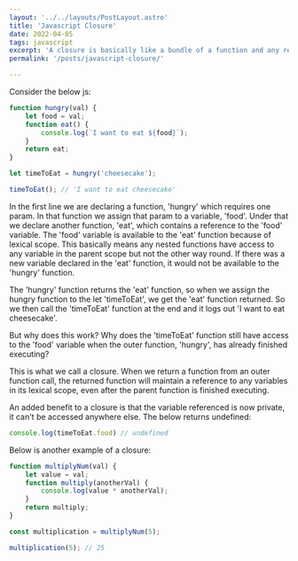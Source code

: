 ```yaml
---
layout: '../../layouts/PostLayout.astro'
title: 'Javascript Closure'
date: 2022-04-05
tags: javascript
excerpt: 'A closure is basically like a bundle of a function and any referenced variables in its lexical scope.'
permalink: '/posts/javascript-closure/'

---
```


Consider the below js:

```js
function hungry(val) {
    let food = val;
    function eat() {
        console.log(`I want to eat ${food}`);
    }
    return eat;
}

let timeToEat = hungry('cheesecake');

timeToEat(); // 'I want to eat cheesecake'
```

In the first line we are declaring a function, 'hungry' which requires one param. In that function we assign that param to a variable, 'food'. Under that we declare another function, 'eat', which contains a reference to the 'food' variable.  The 'food' variable is available to the 'eat' function because of lexical scope. This basically means any nested functions have access to any variable in the parent scope but not the other way round. If there was a new variable declared in the 'eat' function, it would not be available to the 'hungry' function.

The 'hungry' function returns the 'eat' function, so when we assign the hungry function to the let 'timeToEat', we get the 'eat' function returned. So we then call the 'timeToEat' function at the end and it logs out 'I want to eat cheesecake'.

But why does this work? Why does the 'timeToEat' function still have access to the 'food' variable when the outer function, 'hungry', has already finished executing? 

This is what we call a closure. When we return a function from an outer function call, the returned function will maintain a reference to any variables in its lexical scope, even after the parent function is finished executing.

An added benefit to a closure is that the variable referenced is now private, it can't be accessed anywhere else. The below returns undefined:

```js
console.log(timeToEat.food) // undefined
```

Below is another example of a closure:

```js
function multiplyNum(val) {
    let value = val;
    function multiply(anotherVal) {
        console.log(value * anotherVal);
    }
    return multiply;
}

const multiplication = multiplyNum(5);

multiplication(5); // 25
```